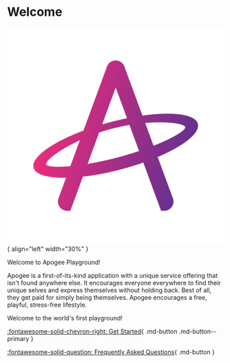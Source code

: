 # Welcome

![Apogee Logo](./images/transparent-colored.png){ align="left" width="30%" }

Welcome to Apogee Playground!

Apogee is a first-of-its-kind application with a unique service offering that isn't found anywhere else. It encourages everyone everywhere to find their unique selves and express themselves without holding back. Best of all, they get paid for simply being  themselves. Apogee encourages a free, playful, stress-free lifestyle.

Welcome to the world's first playground!

[:fontawesome-solid-chevron-right: Get Started](Getting_Started/index.en.md){ .md-button .md-button--primary }

[:fontawesome-solid-question: Frequently Asked Questions](faq.en.md){ .md-button }
